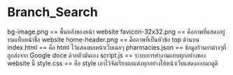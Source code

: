 # Branch_Search
bg-image.png == พื้นหลังของหน้า website
favicon-32x32.png == คือภาพที่แสดงอยู่บนแท็บหน้าชื่อ website
home-header.png == คือภาพที่เป็นหัวข้อ top ด้านบน
index.html == คือ html ไว้แสดงผลหน้าเว็บเฉยๆ
pharmacies.json == ข้อมูลร้านยาต่างๆที่ถูกส่งจาก Google doce ด้วยตัวมันเอง
script.js == ระบบการทำงานแทบทุกอย่างของ website นี้
style.css == คือ style เอาไว้จัดเรียงตกแต่งทุกอย่างให้หน้าเว็บแสดงออกมาดูดี
